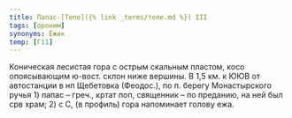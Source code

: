 ```yaml
---
title: Папас-[Тепе]({% link _terms/тепе.md %}) III
tags: [ороним]
synonyms: Ёжик
temp: [Г11]
---
```


Коническая лесистая гора с острым скальным пластом, косо опоясывающим ю-вост.
склон ниже вершины. В 1,5 км. к ЮЮВ от автостанции в нп Щебетовка (Феодос.), по
п. берегу Монастырского ручья 1) папас – греч., кртат поп, священник – по
преданию, на ней был срв храм; 2) с С, (в профиль) гора напоминает голову ежа.

